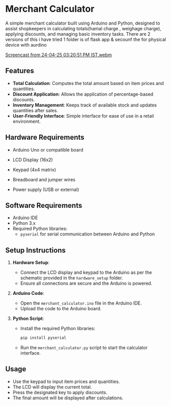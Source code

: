 # Merchant Calculator

A simple merchant calculator built using Arduino and Python, designed to assist shopkeepers in calculating totals(hamal charge , weighage charge), applying discounts, and managing basic inventory tasks.
There are 2 versions of this i have tried 1 folder is of flask app & secounf the for physical device with aurdino 

[Screencast from 24-04-25 03:20:51 PM IST.webm](https://github.com/user-attachments/assets/1a6652a4-fc3c-4059-90d1-d3d798e92a9d)

## Features

- **Total Calculation**: Computes the total amount based on item prices and quantities.
- **Discount Application**: Allows the application of percentage-based discounts.
- **Inventory Management**: Keeps track of available stock and updates quantities after sales.
- **User-Friendly Interface**: Simple interface for ease of use in a retail environment.

## Hardware Requirements

- Arduino Uno or compatible board
- LCD Display (16x2)
- Keypad (4x4 matrix)
- Breadboard and jumper wires

- Power supply (USB or external)

## Software Requirements

- Arduino IDE
- Python 3.x
- Required Python libraries:
  - `pyserial` for serial communication between Arduino and Python

## Setup Instructions

1. **Hardware Setup**:
   - Connect the LCD display and keypad to the Arduino as per the schematic provided in the `hardware_setup` folder.
   - Ensure all connections are secure and the Arduino is powered.

2. **Arduino Code**:
   - Open the `merchant_calculator.ino` file in the Arduino IDE.
   - Upload the code to the Arduino board.

3. **Python Script**:
   - Install the required Python libraries:
     ```bash
     pip install pyserial
     ```
   - Run the `merchant_calculator.py` script to start the calculator interface.

## Usage

- Use the keypad to input item prices and quantities.
- The LCD will display the current total.
- Press the designated key to apply discounts.
- The final amount will be displayed after calculations.


